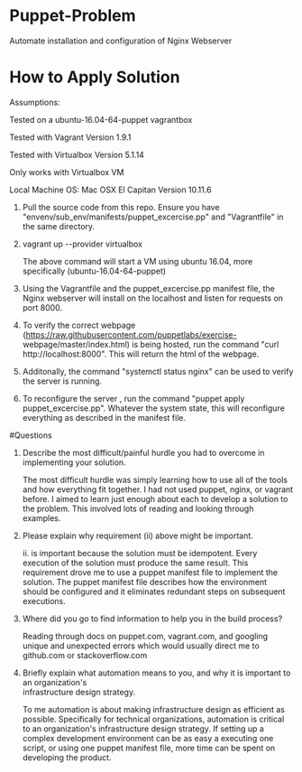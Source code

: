 # Puppet-Problem
Automate installation and configuration of Nginx Webserver

# How to Apply Solution

Assumptions:

Tested on a ubuntu-16.04-64-puppet vagrantbox

Tested with Vagrant Version 1.9.1

Tested with Virtualbox Version 5.1.14

Only works with Virtualbox VM

Local Machine OS: Mac OSX El Capitan Version 10.11.6

1. Pull the source code from this repo. Ensure you have "envenv/sub_env/manifests/puppet\_excercise.pp" 
   and "Vagrantfile" in the same directory.
2. vagrant up --provider virtualbox
   
   The above command will start a VM using ubuntu 16.04, more specifically (ubuntu-16.04-64-puppet)
3. Using the Vagrantfile and the puppet_excercise.pp manifest file, the Nginx webserver will install on 
   the localhost and listen for requests on port 8000. 
4. To verify the correct webpage (https://raw.githubusercontent.com/puppetlabs/exercise-
   webpage/master/index.html) is being hosted, run the command "curl http://localhost:8000". This will return the html of the webpage.
5. Additonally, the command "systemctl status nginx" can be used to verify the server is running.
6. To reconfigure the server , run the command "puppet apply puppet_excercise.pp". Whatever the system 
   state, this will reconfigure everything as described in the manifest file.

#Questions 

1. Describe the most difficult/painful hurdle you had to overcome in implementing your solution.

    The most difficult hurdle was simply learning how to use all of the tools and how everything fit together. I had not used puppet, nginx, or vagrant before. I aimed to learn just enough about each to develop a solution to the problem. This involved lots of reading and looking through examples.

2. Please explain why requirement (ii) above might be important.

   ii. is important because the solution must be idempotent. Every execution of the solution must produce the same result. This requirement drove me to use a puppet manifest file to implement the solution. The puppet manifest file describes how the environment should be configured and it eliminates redundant steps on subsequent executions.

3. Where did you go to find information to help you in the build process?

   Reading through docs on puppet.com, vagrant.com, and googling unique and unexpected errors which would usually direct me to github.com or stackoverflow.com

4. Briefly explain what automation means to you, and why it is important to an organization's  
   infrastructure design strategy.

   To me automation is about making infrastructure design as efficient as possible. Specifically for technical organizations, automation is critical to an organization's infrastructure design strategy. If setting up a complex development environment can be as easy a executing one script, or using one puppet manifest file, more time can be spent on developing the product. 